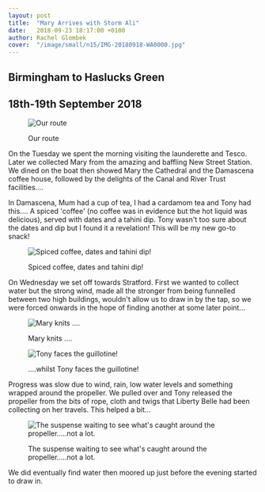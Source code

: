 ```yaml
---
layout: post
title:  "Mary Arrives with Storm Ali"
date:   2018-09-23 18:17:00 +0100
author: Rachel Glombek
cover:  "/image/small/n15/IMG-20180918-WA0000.jpg"
---
```


<h2>Birmingham to Haslucks Green</h2>
<h2>18th-19th September 2018</h2>

<figure>
 <img src="{{site.baseurl}}/image/maps/n15map.png" alt="Our route" >
 <figcaption>
 <p>Our route</p>
 </figcaption>
</figure>

<p>On the Tuesday we spent the morning visiting the launderette and Tesco. Later we collected Mary from the amazing and baffling New Street Station. We dined on the boat then showed Mary the Cathedral and the Damascena coffee house, followed by the delights of the Canal and River Trust facilities....</p>
<p>In Damascena, Mum had a cup of tea, I had a cardamom tea and Tony had this.... A spiced 'coffee' (no coffee was in evidence but the hot liquid was delicious), served with dates and a tahini dip. Tony wasn't too sure about the dates and dip but I found it a revelation! This will be my new go-to snack!</p>
<figure>
 <img src="{{site.baseurl}}/image/small/n15/IMG-20180918-WA0000.jpg" alt="Spiced coffee, dates and tahini dip!" >
 <figcaption>
 <p>Spiced coffee, dates and tahini dip!</p>
 </figcaption>
</figure>

<p>On Wednesday we set off towards Stratford. First we wanted to collect water but the strong wind, made all the stronger from being funnelled between two high buildings, wouldn't allow us to draw in by the tap, so we were forced onwards in the hope of finding another at some later point...</p>


<figure>
 <img src="{{site.baseurl}}/image/small/n15/DSCN0676.jpg" alt="Mary knits ...." >
 <figcaption>
 <p>Mary knits ....</p>
 </figcaption>
</figure>

<figure>
 <img src="{{site.baseurl}}/image/small/n15/DSCN0668-R.jpg" alt="Tony faces the guillotine!" >
 <figcaption>
 <p>....whilst Tony faces the guillotine!</p>
 </figcaption>
</figure>


<p>Progress was slow due to wind, rain, low water levels and something wrapped around the propeller. We pulled over and Tony released the propeller from the bits of rope, cloth and twigs that Liberty Belle had been collecting on her travels. This helped a bit...</p>
<figure>
 <img src="{{site.baseurl}}/image/small/n15/SAM_2234.jpg" alt="The suspense waiting to see what's caught around the propeller.....not a lot." >
 <figcaption>
 <p>The suspense waiting to see what's caught around the propeller.....not a lot.</p>
 </figcaption>
</figure>

<p>We did eventually find water then moored up just before the evening started to draw in.</p>
